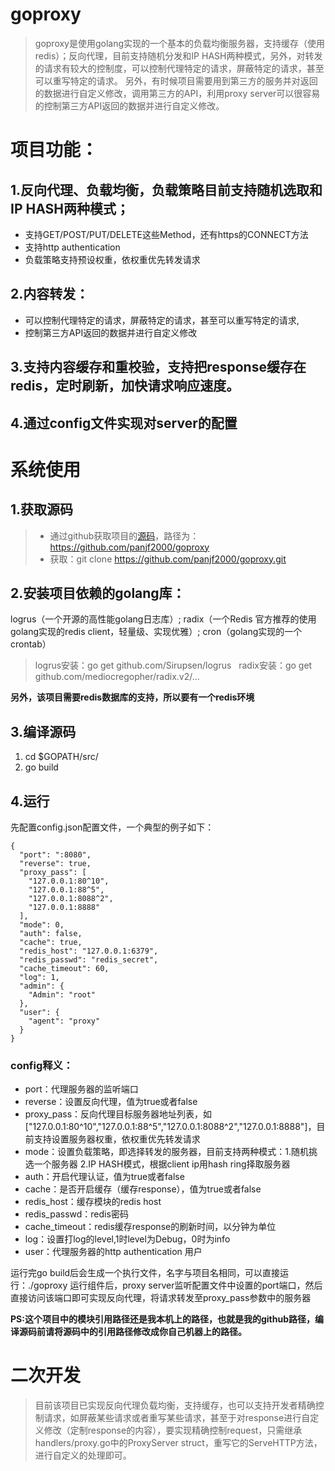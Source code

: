 # goproxy
>goproxy是使用golang实现的一个基本的负载均衡服务器，支持缓存（使用redis）；反向代理，目前支持随机分发和IP HASH两种模式，另外，对转发的请求有较大的控制度，可以控制代理特定的请求，屏蔽特定的请求，甚至可以重写特定的请求。 另外，有时候项目需要用到第三方的服务并对返回的数据进行自定义修改，调用第三方的API，利用proxy server可以很容易的控制第三方API返回的数据并进行自定义修改。

# 项目功能：

## 1.反向代理、负载均衡，负载策略目前支持随机选取和IP HASH两种模式；
- 支持GET/POST/PUT/DELETE这些Method，还有https的CONNECT方法
- 支持http authentication
- 负载策略支持预设权重，依权重优先转发请求

## 2.内容转发：
- 可以控制代理特定的请求，屏蔽特定的请求，甚至可以重写特定的请求,
- 控制第三方API返回的数据并进行自定义修改

## 3.支持内容缓存和重校验，支持把response缓存在redis，定时刷新，加快请求响应速度。

## 4.通过config文件实现对server的配置

# 系统使用
## 1.获取源码
>* 通过github获取项目的[源码](https://github.com/panjf2000/goproxy)，路径为：https://github.com/panjf2000/goproxy
>* 获取：git clone https://github.com/panjf2000/goproxy.git

## 2.安装项目依赖的golang库：
logrus（一个开源的高性能golang日志库）;
radix（一个Redis 官方推荐的使用golang实现的redis client，轻量级、实现优雅）;
cron（golang实现的一个crontab）
>logrus安装：go get github.com/Sirupsen/logrus  
>radix安装：go get github.com/mediocregopher/radix.v2/…

**另外，该项目需要redis数据库的支持，所以要有一个redis环境**

## 3.编译源码
1. cd $GOPATH/src/
2. go build

## 4.运行
先配置config.json配置文件，一个典型的例子如下：
```
{
  "port": ":8080",
  "reverse": true,
  "proxy_pass": [
    "127.0.0.1:80^10",
    "127.0.0.1:88^5",
    "127.0.0.1:8088^2",
    "127.0.0.1:8888"
  ],
  "mode": 0,
  "auth": false,
  "cache": true,
  "redis_host": "127.0.0.1:6379",
  "redis_passwd": "redis_secret",
  "cache_timeout": 60,
  "log": 1,
  "admin": {
    "Admin": "root"
  },
  "user": {
    "agent": "proxy"
  }
}

```

### config释义：
- port：代理服务器的监听端口
- reverse：设置反向代理，值为true或者false
- proxy_pass：反向代理目标服务器地址列表，如["127.0.0.1:80^10","127.0.0.1:88^5","127.0.0.1:8088^2","127.0.0.1:8888"]，目前支持设置服务器权重，依权重优先转发请求
- mode：设置负载策略，即选择转发的服务器，目前支持两种模式：1.随机挑选一个服务器 2.IP HASH模式，根据client ip用hash ring择取服务器
- auth：开启代理认证，值为true或者false
- cache：是否开启缓存（缓存response），值为true或者false
- redis_host：缓存模块的redis host
- redis_passwd：redis密码
- cache_timeout：redis缓存response的刷新时间，以分钟为单位
- log：设置打log的level,1时level为Debug，0时为info
- user：代理服务器的http authentication 用户

  
  
运行完go build后会生成一个执行文件，名字与项目名相同，可以直接运行：./goproxy
运行组件后，proxy server监听配置文件中设置的port端口，然后直接访问该端口即可实现反向代理，将请求转发至proxy_pass参数中的服务器

**PS:这个项目中的模块引用路径还是我本机上的路径，也就是我的github路径，编译源码前请将源码中的引用路径修改成你自己机器上的路径。**

# 二次开发
>目前该项目已实现反向代理负载均衡，支持缓存，也可以支持开发者精确控制请求，如屏蔽某些请求或者重写某些请求，甚至于对response进行自定义修改（定制response的内容），要实现精确控制request，只需继承handlers/proxy.go中的ProxyServer struct，重写它的ServeHTTP方法，进行自定义的处理即可。
